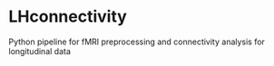 # LHconnectivity
Python pipeline for fMRI preprocessing and connectivity analysis for longitudinal data
